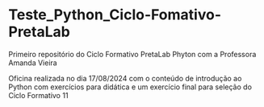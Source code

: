 # Teste_Python_Ciclo-Fomativo-PretaLab
Primeiro repositório do Ciclo Formativo PretaLab Phyton com a Professora Amanda Vieira

Oficina realizada no dia 17/08/2024 com o conteúdo de introdução ao Python com exercícios para didática e um exercício final para seleção do Ciclo Formativo 11

